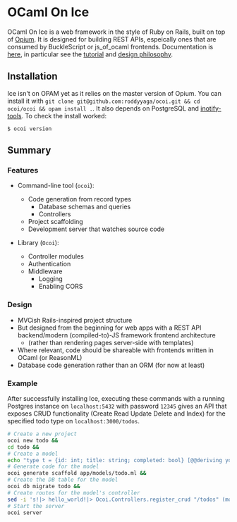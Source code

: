 # OCaml On Ice
OCaml On Ice is a web framework in the style of Ruby on Rails, built on top of
[Opium](https://github.com/rgrinberg/opium). It is designed for building REST APIs, espeically ones that are consumed by
BuckleScript or js\_of\_ocaml frontends. Documentation is [here](https://roddyyaga.github.io/ocoi/ocoi/index.html), in
particular see the [tutorial](https://roddyyaga.github.io/ocoi/ocoi/tutorial.html) and [design philosophy](https://roddyyaga.github.io/ocoi/ocoi/designphilosophy.html).

## Installation
Ice isn't on OPAM yet as it relies on the master version of Opium. You can install it with `git clone git@github.com:roddyyaga/ocoi.git && cd ocoi/ocoi && opam install .`. It also depends on PostgreSQL and [inotify-tools](https://github.com/rvoicilas/inotify-tools/wiki).
To check the install worked:
```
$ ocoi version
```

## Summary
### Features
- Command-line tool (`ocoi`):
  - Code generation from record types
    - Database schemas and queries
    - Controllers
  - Project scaffolding
  - Development server that watches source code

- Library (`Ocoi`):
  - Controller modules
  - Authentication
  - Middleware
    - Logging
    - Enabling CORS

### Design
- MVCish Rails-inspired project structure
- But designed from the beginning for web apps with a REST API backend/modern (compiled-to)-JS framework frontend architecture
  - (rather than rendering pages server-side with templates)
- Where relevant, code should be shareable with frontends written in OCaml (or ReasonML)
- Database code generation rather than an ORM (for now at least)

### Example
After successfully installing Ice, executing these commands with a running Postgres instance on `localhost:5432` with password `12345` gives an API that exposes CRUD functionality (Create Read Update Delete and Index) for the specified todo type on `localhost:3000/todos`.
```bash
# Create a new project
ocoi new todo &&
cd todo &&
# Create a model
echo "type t = {id: int; title: string; completed: bool} [@@deriving yojson]" > app/models/todo.ml &&
# Generate code for the model
ocoi generate scaffold app/models/todo.ml &&
# Create the DB table for the model
ocoi db migrate todo &&
# Create routes for the model's controller
sed -i 's!|> hello_world!|> Ocoi.Controllers.register_crud "/todos" (module Controllers.Todo.Crud)!g' app/main.ml &&
# Start the server
ocoi server
```
